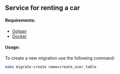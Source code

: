 Service for renting a car
-------------------------

#### Requirements:
- [Golgan](https://golang.org/dl/)
- [Docker](https://www.docker.com/)

#### Usage:
To create a new migration use the following command:
```bash
make migrate-create name=create_user_table
```